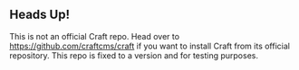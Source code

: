 ## Heads Up!
This is not an official Craft repo. Head over to https://github.com/craftcms/craft if you want to install Craft from its official repository. This repo is fixed to a version and for testing purposes.
